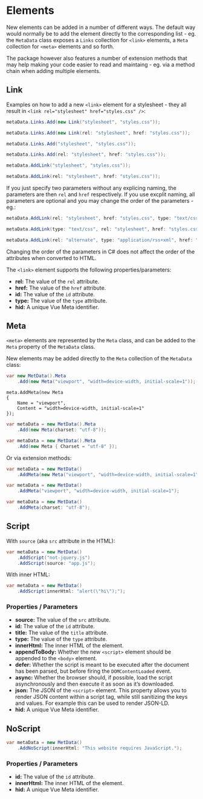 # Elements

New elements can be added in a number of different ways. The default way would normally be to add the element directly to the corresponding list - eg. the `MetaData` class exposes a `Links` collection for `<link>` elements, a `Meta` collection for `<meta>` elements and so forth.

The package however also features a number of extension methods that may help making your code easier to read and maintaing - eg. via a method chain when adding multiple elements.

## Link

Examples on how to add a new `<link>` element for a stylesheet - they all result in `<link rel="stylesheet" href="styles.css" />`:

```csharp
metaData.Links.Add(new Link("stylesheet", "styles.css"));

metaData.Links.Add(new Link(rel: "stylesheet", href: "styles.css"));

metaData.Links.Add("stylesheet", "styles.css"));

metaData.Links.Add(rel: "stylesheet", href: "styles.css"));

metaData.AddLink("stylesheet", "styles.css"));

metaData.AddLink(rel: "stylesheet", href: "styles.css"));
```

If you just specify two parameters without any explicing naming, the parameters are then `rel` and `href` respectively. If you use excplit naming, all parameters are optional and you may change the order of the parameters - eg.:

```csharp
metaData.AddLink(rel: "stylesheet", href: "styles.css", type: "text/css"));

metaData.AddLink(type: "text/css", rel: "stylesheet", href: "styles.css"));

metaData.AddLink(rel: "alternate", type: "application/rss+xml", href: "http://www.bjerner.dk/blog/rss"));
```

Changing the order of the parameters in C# does not affect the order of the attributes when converted to HTML.

The `<link>` element supports the following properties/parameters:

- **rel:** The value of the `rel` attribute.
- **href:** The value of the `href` attribute.
- **id:** The value of the `id` attribute.
- **type:** The value of the `type` attribute.
- **hid:** A unique Vue Meta identifier.

## Meta

`<meta>` elements are represented by the `Meta` class, and can be added to the `Meta` property of the `MetaData` class.

New elements may be added directly to the `Meta` collection of the `MetaData` class:

```csharp
var new MetData().Meta
    .Add(new Meta("viewport", "width=device-width, initial-scale=1"));
```

```
meta.AddMeta(new Meta
{
    Name = "viewport",
    Content = "width=device-width, initial-scale=1"
});
```

```csharp
var metaData = new MetData().Meta
    .Add(new Meta(charset: "utf-8"));
```

```csharp
var metaData = new MetData().Meta
    .Add(new Meta { Charset = "utf-8" });
```

Or via extension methods:

```csharp
var metaData = new MetData()
    .AddMeta(new Meta("viewport", "width=device-width, initial-scale=1"));
```

```csharp
var metaData = new MetData()
    .AddMeta("viewport", "width=device-width, initial-scale=1");
```

```csharp
var metaData = new MetData()
    .AddMeta(charset: "utf-8");
```

## Script

With `source` (aka `src` attribute in the HTML):

```csharp
var metaData = new MetData()
    .AddScript("not-jquery.js")
    .AddScript(source: "app.js");
```

With inner HTML:

```csharp
var metaData = new MetData()
    .AddScript(innerHtml: "alert(\"hi\");");
```

### Properties / Parameters

- **source:** The value of the `src` attribute.
- **id:** The value of the `id` attribute.
- **title:** The value of the `title` attribute.
- **type:** The value of the `type` attribute.
- **innerHtml:** The inner HTML of the element.
- **appendToBody:** Whether the new `<script>` element should be appended to the `<body>` element.
- **defer:** Whether the script is meant to be executed after the document has been parsed, but before firing the `DOMContentLoaded` event.
- **async:** Whether the browser should, if possible, load the script asynchronously and then execute it as soon as it’s downloaded.
- **json:** The JSON of the `<script>` element. This property allows you to render JSON content within a script tag, while still sanitizing the keys and values. For example this can be used to render JSON-LD.
- **hid:** A unique Vue Meta identifier.

## NoScript

```csharp
var metaData = new MetData()
    .AddNoScript(innerHtml: "This website requires JavaScript.");
```

### Properties / Parameters

- **id:** The value of the `id` attribute.
- **innerHtml:** The inner HTML of the element.
- **hid:** A unique Vue Meta identifier.

